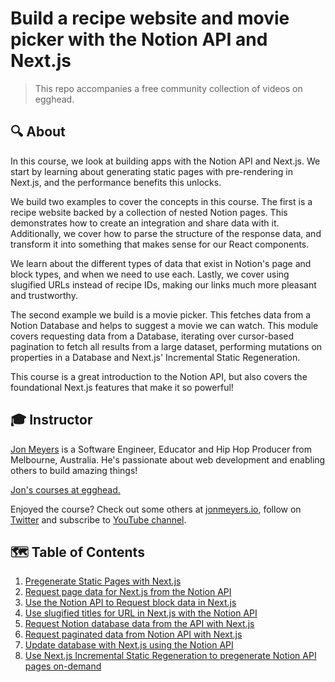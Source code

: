 # Build a recipe website and movie picker with the Notion API and Next.js

> This repo accompanies a free community collection of videos on egghead.

## 🔍 About

In this course, we look at building apps with the Notion API and Next.js. We start by learning about generating static pages with pre-rendering in Next.js, and the performance benefits this unlocks.

We build two examples to cover the concepts in this course. The first is a recipe website backed by a collection of nested Notion pages. This demonstrates how to create an integration and share data with it. Additionally, we cover how to parse the structure of the response data, and transform it into something that makes sense for our React components.

We learn about the different types of data that exist in Notion's page and block types, and when we need to use each. Lastly, we cover using slugified URLs instead of recipe IDs, making our links much more pleasant and trustworthy.

The second example we build is a movie picker. This fetches data from a Notion Database and helps to suggest a movie we can watch. This module covers requesting data from a Database, iterating over cursor-based pagination to fetch all results from a large dataset, performing mutations on properties in a Database and Next.js' Incremental Static Regeneration.

This course is a great introduction to the Notion API, but also covers the foundational Next.js features that make it so powerful!

## 🎓 Instructor

[Jon Meyers](https://jonmeyers.io) is a Software Engineer, Educator and Hip Hop Producer from Melbourne, Australia. He's passionate about web development and enabling others to build amazing things!

[Jon's courses at egghead.](https://egghead.io/instructors/jon-meyers)

Enjoyed the course? Check out some others at [jonmeyers.io](https://jonmeyers.io/courses), follow on [Twitter](https://twitter.com/_dijonmusters) and subscribe to [YouTube channel](https://www.youtube.com/channel/UCPitAIwktfCfcMR4kDWebDQ).

## 🗺 Table of Contents

1. [Pregenerate Static Pages with Next.js](/01-generate-static-pages)
2. [Request page data for Next.js from the Notion API](/02-request-page-data)
3. [Use the Notion API to Request block data in Next.js](/03-request-block-data)
4. [Use slugified titles for URL in Next.js with the Notion API](/04-slugify-page-data)
5. [Request Notion database data from the API with Next.js](/05-request-database-data)
6. [Request paginated data from Notion API with Next.js](/06-paginated-database-data)
7. [Update database with Next.js using the Notion API](/07-update-database-properties)
8. [Use Next.js Incremental Static Regeneration to pregenerate Notion API pages on-demand](/08-incremental-static-regeneration)
